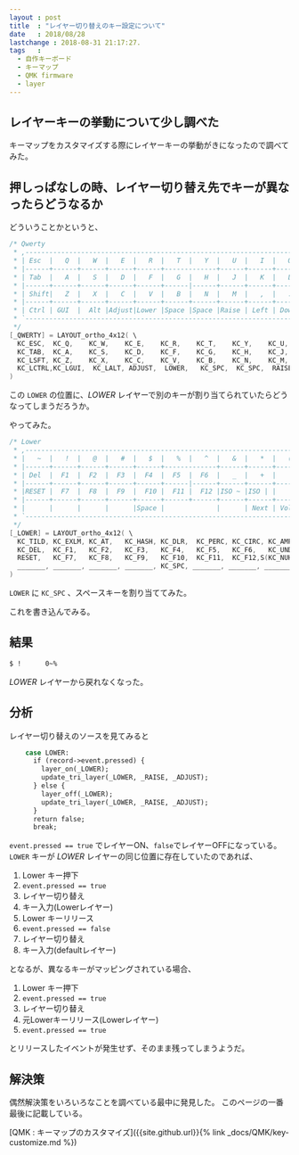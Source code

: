 ```yaml
---
layout : post
title  : "レイヤー切り替えのキー設定について"
date   : 2018/08/28
lastchange : 2018-08-31 21:17:27.
tags   :
  - 自作キーボード
  - キーマップ
  - QMK firmware
  - layer
---
```


## レイヤーキーの挙動について少し調べた

キーマップをカスタマイズする際にレイヤーキーの挙動がきになったので調べてみた。

## 押しっぱなしの時、レイヤー切り替え先でキーが異なったらどうなるか

どういうことかというと、

```c
/* Qwerty
 * ,-----------------------------------------------------------------------------------.
 * | Esc  |   Q  |   W  |   E  |   R  |   T  |   Y  |   U  |   I  |   O  |   P  | Bksp |
 * |------+------+------+------+------+-------------+------+------+------+------+------|
 * | Tab  |   A  |   S  |   D  |   F  |   G  |   H  |   J  |   K  |   L  |   ;  |  '   |
 * |------+------+------+------+------+------|------+------+------+------+------+------|
 * | Shift|   Z  |   X  |   C  |   V  |   B  |   N  |   M  |   ,  |   .  |   /  |Enter |
 * |------+------+------+------+------+------+------+------+------+------+------+------|
 * | Ctrl | GUI  |  Alt |Adjust|Lower |Space |Space |Raise | Left | Down |  Up  |Right |
 * `-----------------------------------------------------------------------------------'
 */
[_QWERTY] = LAYOUT_ortho_4x12( \
  KC_ESC,  KC_Q,    KC_W,    KC_E,    KC_R,    KC_T,    KC_Y,    KC_U,    KC_I,    KC_O,    KC_P,    KC_BSPC, \
  KC_TAB,  KC_A,    KC_S,    KC_D,    KC_F,    KC_G,    KC_H,    KC_J,    KC_K,    KC_L,    KC_SCLN, KC_QUOT, \
  KC_LSFT, KC_Z,    KC_X,    KC_C,    KC_V,    KC_B,    KC_N,    KC_M,    KC_COMM, KC_DOT,  KC_SLSH, KC_ENT , \
  KC_LCTRL,KC_LGUI,  KC_LALT, ADJUST,  LOWER,   KC_SPC,  KC_SPC,  RAISE,   KC_LEFT, KC_DOWN, KC_UP,   KC_RGHT \
)
```

この `LOWER` の位置に、_LOWER_ レイヤーで別のキーが割り当てられていたらどうなってしまうだろうか。

やってみた。

```c
/* Lower
 * ,-----------------------------------------------------------------------------------.
 * |   ~  |   !  |   @  |   #  |   $  |   %  |   ^  |   &  |   *  |   (  |   )  | Del  |
 * |------+------+------+------+------+-------------+------+------+------+------+------|
 * | Del  |  F1  |  F2  |  F3  |  F4  |  F5  |  F6  |   _  |   +  |      |   \  |  |   |
 * |------+------+------+------+------+------|------+------+------+------+------+------|
 * |RESET |  F7  |  F8  |  F9  |  F10 |  F11 |  F12 |ISO ~ |ISO | |      |      |Enter |
 * |------+------+------+------+------+------+------+------+------+------+------+------|
 * |      |      |      |      |Space |             |      | Next | Vol- | Vol+ | Play |
 * `-----------------------------------------------------------------------------------'
 */
[_LOWER] = LAYOUT_ortho_4x12( \
  KC_TILD, KC_EXLM, KC_AT,   KC_HASH, KC_DLR,  KC_PERC, KC_CIRC, KC_AMPR, KC_ASTR, KC_LPRN, KC_RPRN, KC_DEL, \
  KC_DEL,  KC_F1,   KC_F2,   KC_F3,   KC_F4,   KC_F5,   KC_F6,   KC_UNDS, KC_PLUS, KC_LCBR, KC_RCBR, KC_PIPE, \
  RESET,   KC_F7,   KC_F8,   KC_F9,   KC_F10,  KC_F11,  KC_F12,S(KC_NUHS),S(KC_NUBS),_______, _______, _______, \
  _______, _______, _______, _______, KC_SPC, _______, _______, _______, KC_MNXT, KC_VOLD, KC_VOLU, KC_MPLY \
)
```

`LOWER` に `KC_SPC` 、スペースキーを割り当ててみた。

これを書き込んでみる。

## 結果

```sh
$ !      0~%
```

_LOWER_ レイヤーから戻れなくなった。

## 分析


レイヤー切り替えのソースを見てみると

```sh
    case LOWER:
      if (record->event.pressed) {
        layer_on(_LOWER);
        update_tri_layer(_LOWER, _RAISE, _ADJUST);
      } else {
        layer_off(_LOWER);
        update_tri_layer(_LOWER, _RAISE, _ADJUST);
      }
      return false;
      break;
```

`event.pressed == true` でレイヤーON、`false`でレイヤーOFFになっている。
`LOWER` キーが _LOWER_ レイヤーの同じ位置に存在していたのであれば、

1. Lower キー押下
2. `event.pressed == true`
3. レイヤー切り替え
4. キー入力(Lowerレイヤー)
5. Lower キーリリース
6. `event.pressed == false`
7. レイヤー切り替え
8. キー入力(defaultレイヤー)

となるが、異なるキーがマッピングされている場合、

1. Lower キー押下
2. `event.pressed == true`
3. レイヤー切り替え
4. 元Lowerキーリリース(Lowerレイヤー)
5. `event.pressed == true`

とリリースしたイベントが発生せず、そのまま残ってしまうようだ。




## 解決策

偶然解決策をいろいろなことを調べている最中に発見した。
このページの一番最後に記載している。

[QMK : キーマップのカスタマイズ]({{site.github.url}}{% link _docs/QMK/key-customize.md %})


